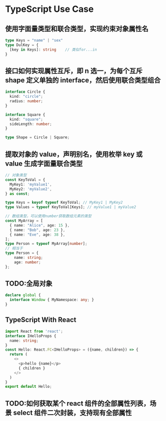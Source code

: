 # TypeScript Use Case

## 使用字面量类型和联合类型，实现约束对象属性名

```TypeScript
type Keys = "name" | "sex"
type DulKey = {
  [key in Keys]: string    // 类似for...in
}
```

## 接口如何实现属性互斥，即 n 选一，为每个互斥 shape 定义单独的 interface，然后使用联合类型组合

```TypeScript
interface Circle {
  kind: "circle";
  radius: number;
}

interface Square {
  kind: "square";
  sideLength: number;
}

type Shape = Circle | Square;
```

## 提取对象的 value，声明别名，使用枚举 key 或 value 生成字面量联合类型

```TypeScript
// 对象类型
const KeyToVal = {
  MyKey1: 'myValue1',
  MyKey2: 'myValue2',
} as const;

type Keys = keyof typeof KeyToVal; // MyKey1 | MyKey2
type Values = typeof KeyToVal[Keys]; // myValue1 | myValue2

// 数组类型，可以使用number获取数组元素的类型
const MyArray = [
  { name: "Alice", age: 15 },
  { name: "Bob", age: 23 },
  { name: "Eve", age: 38 },
];
type Person = typeof MyArray[number];
// 相当于
type Person = {
    name: string;
    age: number;
};
```

## TODO:全局对象

```TypeScript
declare global {
  interface Window { MyNamespace: any; }
}
```

## TypeScript With React

```TypeScript
import React from 'react';
interface IHelloProps {
  name: string;
}
const Hello: React.FC<IHelloProps> = ({name, children}) => {
  return (
    <>
      <p>hello {name}</p>
      { children }
    </>
  )
}
export default Hello;
```

## TODO:如何获取某个 react 组件的全部属性列表，场景 select 组件二次封装，支持现有全部属性
